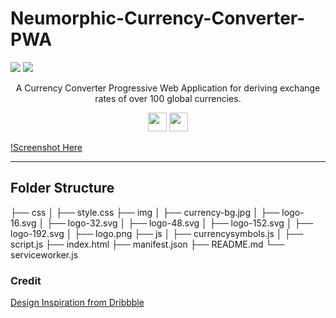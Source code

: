 # Neumorphic-Currency-Converter-PWA

<p align="left">
<img src="https://img.shields.io/github/repo-size/currency-exrate-converter?color=green&label=project%20size" />


<a href="https://app.netlify.com/sites/currency-exrate-converter/deploys">
<img src="https://api.netlify.com/api/v1/badges/d831b80b-40d4-473a-b552-13055a16a6da/deploy-status" />
</a>
</p>

<p align="center">A Currency Converter Progressive Web Application for deriving exchange rates of over 100 global currencies.
</p>

<p align="center">
<img src="https://forthebadge.com/images/badges/built-with-love.svg" width="30px" />

<img src="https://forthebadge.com/images/badges/open-source.svg" width="30px" />
</p>

[!Screenshot Here]()

<hr />

## Folder Structure

├── css
│   ├── style.css
├── img
│   ├── currency-bg.jpg
│   ├── logo-16.svg
│   ├── logo-32.svg
│   ├── logo-48.svg
│   ├── logo-152.svg
│   ├── logo-192.svg
│   ├── logo.png
├── js
│   ├── currencysymbols.js
│   ├── script.js
├── index.html
├── manifest.json
├── README.md
└── serviceworker.js

### Credit
[Design Inspiration from Dribbble](https://dribbble.com/shots/4771831-Simple-currency-converter)